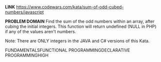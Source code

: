 **LINK**
https://www.codewars.com/kata/sum-of-odd-cubed-numbers/javascript

**PROBLEM DOMAIN**
Find the sum of the odd numbers within an array, after cubing the initial integers. This function will return undefined (NULL in PHP) if any of the values aren't numbers.

Note: There are ONLY integers in the JAVA and C# versions of this Kata.

FUNDAMENTALSFUNCTIONAL PROGRAMMINGDECLARATIVE PROGRAMMINGHIGH